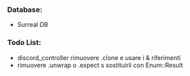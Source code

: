 ### Database:
- Surreal DB

### Todo List:
- discord_controller rimuovere .clone e usare i & riferimenti
- rimuovere .unwrap o .expect s sostituirli con Enum::Result

